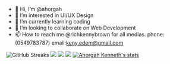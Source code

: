- 👋 Hi, I’m @ahorgah
- 👀 I’m interested in UI/UX Design
- 🌱 I’m currently learning coding
- 💞️ I’m looking to collaborate on Web Development
- 📫 How to reach me @richkennybrown for all medias. 
phone:(0549783787)
email:keny.edem@gmail.com

![GitHub Streaks](http://github-readme-streak-stats.herokuapp.com?user=ahorgah&theme=dracula&hide_border=true)
![](https://github-profile-summary-cards.vercel.app/api/cards/profile-details?username=ahorgah&theme=github_dark)
![](https://github-profile-summary-cards.vercel.app/api/cards/repos-per-language?username=ahorgah&theme=github_dark)
![](https://github-profile-summary-cards.vercel.app/api/cards/most-commit-language?username=ahorgah&theme=github_dark)
[![Ahorgah Kenneth's stats](https://github-readme-stats.vercel.app/api?username=ahorgah&show_icons=true&theme=github_dark)](https://github.com/ahorgah)
